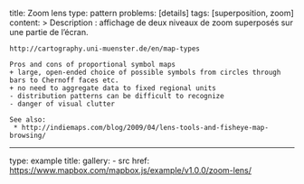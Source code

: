 title: Zoom lens
type: pattern
problems: [details] 
tags: [superposition, zoom]
content: >
    Description : affichage de deux niveaux de zoom superposés sur une partie de l’écran.

    http://cartography.uni-muenster.de/en/map-types

    Pros and cons of proportional symbol maps
    + large, open-ended choice of possible symbols from circles through bars to Chernoff faces etc.
    + no need to aggregate data to fixed regional units
    - distribution patterns can be difficult to recognize
    - danger of visual clutter

    See also:
     * http://indiemaps.com/blog/2009/04/lens-tools-and-fisheye-map-browsing/
---
type: example
title: 
gallery:
    - src
      href: https://www.mapbox.com/mapbox.js/example/v1.0.0/zoom-lens/